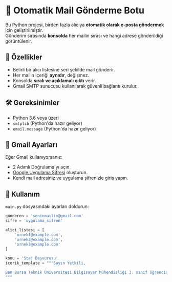 # 📧 Otomatik Mail Gönderme Botu

Bu Python projesi, birden fazla alıcıya **otomatik olarak e-posta göndermek** için geliştirilmiştir.  
Gönderim sırasında **konsolda** her mailin sırası ve hangi adrese gönderildiği görüntülenir.

## 🚀 Özellikler
- Belirli bir alıcı listesine seri şekilde mail gönderir.
- Her mailin içeriği **aynıdır**, değişmez.
- Konsolda **sıralı ve açıklamalı çıktı** verir.
- Gmail SMTP sunucusu kullanılarak güvenli bağlantı kurulur.

## 🛠 Gereksinimler
- Python 3.6 veya üzeri
- `smtplib` (Python'da hazır geliyor)
- `email.message` (Python'da hazır geliyor)

## 🔑 Gmail Ayarları

Eğer Gmail kullanıyorsanız:
- 2 Adımlı Doğrulama'yı açın.
- [Google Uygulama Şifresi](https://support.google.com/accounts/answer/185833) oluşturun.
- Kendi mail adresiniz ve uygulama şifrenizle giriş yapın.

## 📜 Kullanım

`main.py` dosyasındaki ayarları doldurun:

```python
gonderen = 'seninmailin@gmail.com'
sifre = 'uygulama_sifren'

alici_listesi = [
    'ornek1@example.com',
    'ornek2@example.com',
    'ornek3@example.com'
]

konu = 'Staj Başvurusu'
icerik_template = """Sayın Yetkili,

Ben Bursa Teknik Üniversitesi Bilgisayar Mühendisliği 3. sınıf öğrencisiyim...
"""
